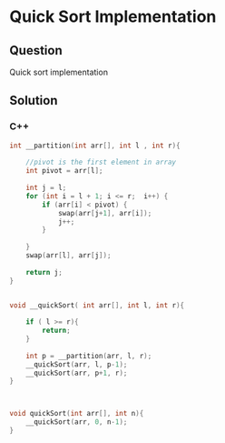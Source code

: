 # Quick Sort Implementation



## Question

Quick sort implementation




## Solution  



### C++

```c++
int __partition(int arr[], int l , int r){
    
    //pivot is the first element in array
    int pivot = arr[l];
    
    int j = l;
    for (int i = l + 1; i <= r;  i++) {
        if (arr[i] < pivot) {
            swap(arr[j+1], arr[i]);
            j++;
        }
        
    }
    swap(arr[l], arr[j]);
    
    return j;
}


void __quickSort( int arr[], int l, int r){
    
    if ( l >= r){
        return;
    }
    
    int p = __partition(arr, l, r);
    __quickSort(arr, l, p-1);
    __quickSort(arr, p+1, r);
}



void quickSort(int arr[], int n){
    __quickSort(arr, 0, n-1);
}

```





